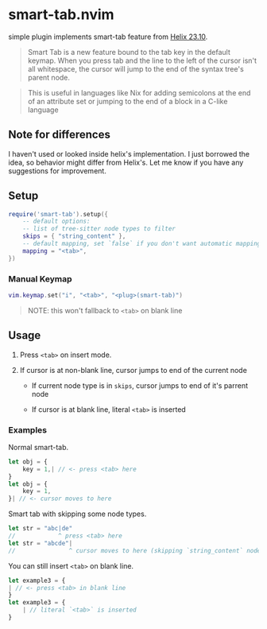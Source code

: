 # smart-tab.nvim

simple plugin implements smart-tab feature from [Helix
23.10](https://helix-editor.com/news/release-23-10-highlights/#smart-tab).

> Smart Tab is a new feature bound to the tab key in the default keymap.
> When you press tab and the line to the left of the cursor isn't all
> whitespace, the cursor will jump to the end of the syntax tree's
> parent node.

> This is useful in languages like Nix for adding semicolons at the end
> of an attribute set or jumping to the end of a block in a C-like
> language

## Note for differences

I haven't used or looked inside helix's implementation. I just borrowed
the idea, so behavior might differ from Helix's. Let me know if you have
any suggestions for improvement.

## Setup

```lua
require('smart-tab').setup({
    -- default options:
    -- list of tree-sitter node types to filter
    skips = { "string_content" },
    -- default mapping, set `false` if you don't want automatic mapping
    mapping = "<tab>",
})
```

### Manual Keymap

```lua
vim.keymap.set("i", "<tab>", "<plug>(smart-tab)")
```

> NOTE: this won't fallback to `<tab>` on blank line

## Usage

1.  Press `<tab>` on insert mode.

2.  If cursor is at non-blank line, cursor jumps to end of the current
    node

    - If current node type is in `skips`, cursor jumps to end of it's
      parrent node

    - If cursor is at blank line, literal `<tab>` is inserted

### Examples

Normal smart-tab.

```javascript
let obj = {
    key = 1,| // <- press <tab> here
}
let obj = {
    key = 1,
}| // <- cursor moves to here
```

Smart tab with skipping some node types.

```javascript
let str = "abc|de"
//            ^ press <tab> here
let str = "abcde"|
//               ^ cursor moves to here (skipping `string_content` node)
```

You can still insert `<tab>` on blank line.

```javascript
let example3 = {
| // <- press <tab> in blank line
}
let example3 = {
    | // literal `<tab>` is inserted
}
```
